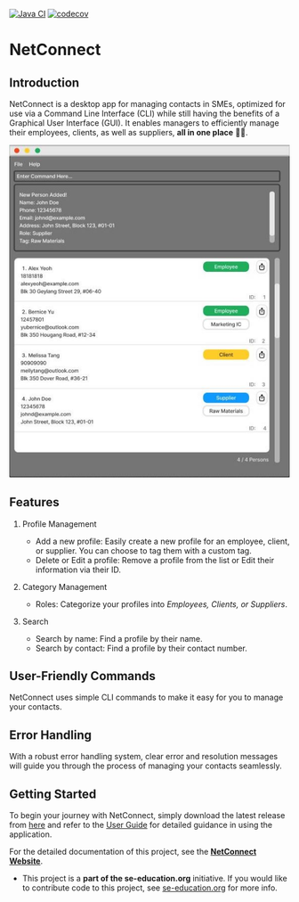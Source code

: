 [![Java CI](https://github.com/AY2324S2-CS2103T-F12-1/tp/actions/workflows/gradle.yml/badge.svg)](https://github.com/AY2324S2-CS2103T-F12-1/tp/actions/workflows/gradle.yml/badge.svg)
[![codecov](https://codecov.io/gh/AY2324S2-CS2103T-F12-1/tp/branch/master/graph/badge.svg)](https://codecov.io/gh/AY2324S2-CS2103T-F12-1/tp)

# NetConnect

## Introduction

NetConnect is a desktop app for managing contacts in SMEs, optimized for use via a Command Line Interface (CLI) while still having the benefits of a Graphical User Interface (GUI). It enables managers to efficiently manage their employees, clients, as well as suppliers, **all in one place** ☝🏻.

![Ui](docs/images/Ui.png)

## Features

1. Profile Management
    * Add a new profile: Easily create a new profile for an employee, client, or supplier. You can choose to tag them with a custom tag.
    * Delete or Edit a profile: Remove a profile from the list or Edit their information via their ID.

2. Category Management
    * Roles: Categorize your profiles into *Employees, Clients, or Suppliers*.

3. Search
    * Search by name: Find a profile by their name.
    * Search by contact: Find a profile by their contact number.

## User-Friendly Commands

NetConnect uses simple CLI commands to make it easy for you to manage your contacts.

## Error Handling

With a robust error handling system, clear error and resolution messages will guide you through the process of managing your contacts seamlessly.

## Getting Started
To begin your journey with NetConnect, simply download the latest release from [here](https://github.com/AY2324S2-CS2103T-F12-1/tp/releases) and refer to the [User Guide](docs/UserGuide.md)
for detailed guidance in using the application.

For the detailed documentation of this project, see the **[NetConnect Website](https://ay2324s2-cs2103t-f12-1.github.io/tp/)**.
* This project is a **part of the se-education.org** initiative. If you would like to contribute code to this project, see [se-education.org](https://se-education.org#https://se-education.org/#contributing) for more info.
